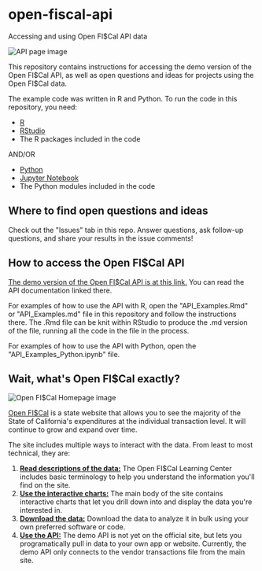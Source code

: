 # open-fiscal-api
Accessing and using Open FI$Cal API data

![](./images/apipage.png "API page image")

This repository contains instructions for accessing the demo version of the Open FI\$Cal API, as well as open questions and ideas for projects using the Open FI\$Cal data.

The example code was written in R and Python. To run the code in this repository, you need:

- [R](https://www.r-project.org/)
- [RStudio](https://rstudio.com/)
- The R packages included in the code

AND/OR

- [Python](https://www.python.org/downloads/)
- [Jupyter Notebook](https://jupyter.org/install)
- The Python modules included in the code

## Where to find open questions and ideas

Check out the "Issues" tab in this repo. Answer questions, ask follow-up questions, and share your results in the issue comments!

## How to access the Open FI$Cal API

[The demo version of the Open FI$Cal API is at this link.](https://catalog.ogopendata.com/dataset/california-expenditure-data) You can read the API documentation linked there.

For examples of how to use the API with R, open the "API_Examples.Rmd" or "API_Examples.md" file in this repository and follow the instructions there. The .Rmd file can be knit within RStudio to produce the .md version of the file, running all the code in the file in the process.

For examples of how to use the API with Python, open the "API_Examples_Python.ipynb" file.

## Wait, what's Open FI$Cal exactly?

![](./images/homepage.png "Open FI$Cal Homepage image")

[Open FI$Cal](https://open.fiscal.ca.gov/) is a state website that allows you to see the majority of the State of California's expenditures at the individual transaction level. It will continue to grow and expand over time.

The site includes multiple ways to interact with the data. From least to most technical, they are:

1. [**Read descriptions of the data:**](https://open.fiscal.ca.gov/learning-center/) The Open FI$Cal Learning Center includes basic terminology to help you understand the information you'll find on the site.
2. [**Use the interactive charts:**](https://fiscalca.opengov.com/transparency#/) The main body of the site contains interactive charts that let you drill down into and display the data you're interested in.
3. [**Download the data:**](https://open.fiscal.ca.gov/download-expenditures.html) Download the data to analyze it in bulk using your own preferred software or code.
4. [**Use the API:**](https://catalog.ogopendata.com/dataset/california-expenditure-data) The demo API is not yet on the official site, but lets you programatically pull in data to your own app or website. Currently, the demo API only connects to the vendor transactions file from the main site.

